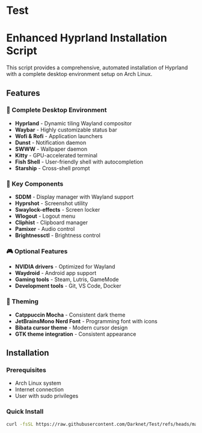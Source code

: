 # Test

# Enhanced Hyprland Installation Script

This script provides a comprehensive, automated installation of Hyprland with a complete desktop environment setup on Arch Linux.

## Features

### 🎨 Complete Desktop Environment
- **Hyprland** - Dynamic tiling Wayland compositor
- **Waybar** - Highly customizable status bar
- **Wofi & Rofi** - Application launchers
- **Dunst** - Notification daemon
- **SWWW** - Wallpaper daemon
- **Kitty** - GPU-accelerated terminal
- **Fish Shell** - User-friendly shell with autocompletion
- **Starship** - Cross-shell prompt

### 🎯 Key Components
- **SDDM** - Display manager with Wayland support
- **Hyprshot** - Screenshot utility
- **Swaylock-effects** - Screen locker
- **Wlogout** - Logout menu
- **Cliphist** - Clipboard manager
- **Pamixer** - Audio control
- **Brightnessctl** - Brightness control

### 🎮 Optional Features
- **NVIDIA drivers** - Optimized for Wayland
- **Waydroid** - Android app support
- **Gaming tools** - Steam, Lutris, GameMode
- **Development tools** - Git, VS Code, Docker

### 🎨 Theming
- **Catppuccin Mocha** - Consistent dark theme
- **JetBrainsMono Nerd Font** - Programming font with icons
- **Bibata cursor theme** - Modern cursor design
- **GTK theme integration** - Consistent appearance

## Installation

### Prerequisites
- Arch Linux system
- Internet connection
- User with sudo privileges

### Quick Install
```bash
curl -fsSL https://raw.githubusercontent.com/Darknet/Test/refs/heads/main/Hyprland/install-hyprland-fixed.sh | bash
